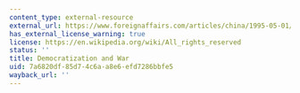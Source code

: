 ```yaml
---
content_type: external-resource
external_url: https://www.foreignaffairs.com/articles/china/1995-05-01/democratization-and-war
has_external_license_warning: true
license: https://en.wikipedia.org/wiki/All_rights_reserved
status: ''
title: Democratization and War
uid: 7a6820df-85d7-4c6a-a8e6-efd7286bbfe5
wayback_url: ''
---
```

